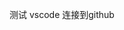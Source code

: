 测试 vscode 连接到github                                                                                                                                                                                                                                                                                                        